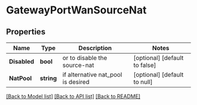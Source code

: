 # GatewayPortWanSourceNat

## Properties
Name | Type | Description | Notes
------------ | ------------- | ------------- | -------------
**Disabled** | **bool** | or to disable the source-nat | [optional] [default to false]
**NatPool** | **string** | if alternative nat_pool is desired | [optional] [default to null]

[[Back to Model list]](../README.md#documentation-for-models) [[Back to API list]](../README.md#documentation-for-api-endpoints) [[Back to README]](../README.md)

